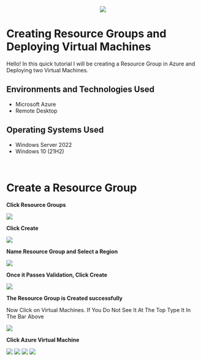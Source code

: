 <p align="center">
  <img src="https://i.imgur.com/wWBmJ7Q.png">

  
<h1> Creating Resource Groups and Deploying Virtual Machines</h1>

Hello! In this quick tutorial I will be creating a Resource Group in Azure and Deploying two Virtual Machines.
<br/>

<h2>Environments and Technologies Used</h2>

- Microsoft Azure
- Remote Desktop

<h2>Operating Systems Used </h2>

- Windows Server 2022
- Windows 10 (21H2)
<br/>

<h1> Create a Resource Group</h1>

<b> Click Resource Groups </b>

<img src="https://i.imgur.com/NrGgVuJ.png">

<b> Click Create </b>

<img src="https://i.imgur.com/UJTuszX.png">

<b> Name Resource Group and Select a Region</b>

<img src="https://i.imgur.com/fLHYXfd.png">

<b> Once it Passes Validation, Click Create </b>

<img src="https://i.imgur.com/6deTcDx.png">

<b> The Resource Group is Created successfully</b>

<p> Now Click on Virtual Machines. If You Do Not See It At The Top Type It In The Bar Above</p>

<img src="https://i.imgur.com/xL1DRc5.png">


<b> Click Azure Virtual Machine </b>

<img src="https://i.imgur.com/NhP73RP.png">

<img src="https://i.imgur.com/dCdqLvl.png">
<img src="https://i.imgur.com/LWfS961.png">
<img src="https://i.imgur.com/aOgot3Z.png">
